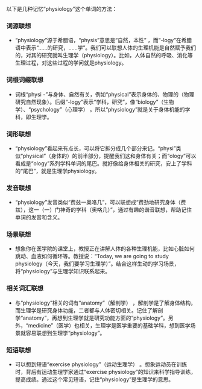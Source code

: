 以下是几种记忆“physiology”这个单词的方法：

### 词源联想
 - “physiology”源于希腊语，“physis”意思是“自然，本性” ，而“-logy”在希腊语中表示“……的研究，……学”。我们可以联想人体的生理机能是自然赋予我们的，对其的研究就叫生理学（physiology）。比如，人体自然的呼吸、消化等生理过程，对这些过程的学问就是physiology。

### 词根词缀联想
 - 词根“physi -”与身体、自然有关，例如“physical”表示身体的、物理的（物理研究自然现象）。后缀“-logy”表示“学科，研究”，像“biology”（生物学）、“psychology”（心理学） 。所以“physiology”就是关于身体机能的学科，即生理学。

### 词形联想
 - “physiology”看起来有点长，可以将它拆分成几个部分来记。“physi”类似“physical”（身体的）的前半部分，提醒我们这和身体有关；而“ology”可以看成是“ology”系列学科单词的尾巴。就好像给身体相关的研究，安上了学科的“尾巴”，就是生理学physiology。

### 发音联想
 - “physiology”发音类似“费兹一奥咯几”，可以联想成“费劲地研究身体（费兹），这一（一）门神奇的学科（奥咯几）”，通过有趣的谐音联想，帮助记住单词的发音和含义。

### 场景联想
 - 想象你在医学院的课堂上，教授正在讲解人体的各种生理机能，比如心脏如何跳动、血液如何循环等。教授说：“Today, we are going to study physiology（今天，我们要学习生理学）”。结合这样生动的学习场景，将“physiology”与生理学知识联系起来。

### 相关词汇联想
 - 与“physiology”相关的词有“anatomy”（解剖学） ，解剖学是了解身体结构，而生理学是研究身体功能，二者都与人体密切相关。记住了解剖学“anatomy”，再想到生理学就是研究功能方面的“physiology”。另外，“medicine”（医学）也相关，生理学是医学重要的基础学科，想到医学场景就容易联想到生理学“physiology”。

### 短语联想
 - 可以想到短语“exercise physiology”（运动生理学） 。想象运动员在训练时，背后有运动生理学家通过“exercise physiology”的知识来科学指导训练，提高成绩。通过这个常见短语，记住“physiology”是生理学的意思。 
